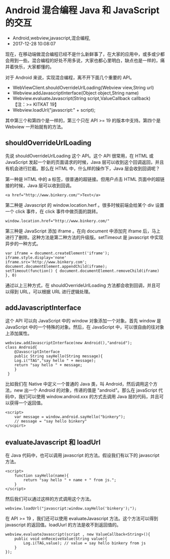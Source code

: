 # Android 混合编程 Java 和 JavaScript 的交互
- Android,webview,javascript,混合编程,
- 2017-12-28 10:08:07

现在，在移动端做混合编程已经不是什么新鲜事了，在大家的应用中，或多或少都会用到一些。混合编程的好处不用多说，大家也都心里明白，缺点也是一样的，痛并着快乐，大家都懂的。

对于 Android 来说，实现混合编程，离不开下面几个重要的 API。

- WebViewClient.shouldOverrideUrlLoading(Webview view,String url)
- Webview.addJavascriptInterface(Object object,String name)
- Webview.evaluateJavascript(String script,ValueCallback<String> callback) 【注：>= KITKAT 19】
- Webview.loadUrl("javascript:" + script);

其中第三个和第四个是一样的，第三个只在 API >= 19 的版本中支持。第四个是 Webview 一开始就有的方法。

## shouldOverrideUrlLoading

先说 shouldOverrideUrlLoading 这个 API。这个 API 很常用，在 HTML 或 JavaScript 发起一个新的页面请求的时候，Java 层可以收到这个回调返回，并且有机会进行拦截。那么在 HTML 中，什么样的操作下，Java 层会收到回调呢？

第一种是 HTML 中的 a 标签，很普通的超链接。但用户点击 HTML 页面中的超链接的时候，Java 层可以收到回调。

    <a href="http://www.binkery.com/">Text</a>

第二种是 Javascript 的 window.location.herf 。很多时候前端会给某个 div 设置一个 click 事件，在 click 事件中做页面的跳转。

    window.location.href="http://www.binkery.com/"

第三种是 JavaScript 添加 iframe 。在向 document 中添加完 iframe 后，马上进行了删除。这种方法是第二种方法的升级版。setTimeout 是 javascript 中实现异步的一种方式。

    var iframe = document.createElement('iframe');
    iframe.style.display='none'
    iframe.src='http://www.binkery.com';
    document.documentElement.appendChild(iframe);
    setTimeout(function() { document.documentElement.removeChild(iframe) }, 0)

通过以上三种方式，在 shouldOverrideUrlLoading 方法都会收到回调，并且可以得到 URL，可以根据 URL 进行逻辑处理。

## addJavascriptInterface

这个 API 可以向 JavaScript 中的 window 对象添加一个对象。首先 window 是 JavaScript 中的一个特殊的对象。然后，在 JavaScript 中，可以很自由的往对象上添加属性。

    webview.addJavascriptInterface(new Android(),"android");
    class Android{
        @JavascriptInterface
        public String sayHello(String message){
	    Log.i("TAG","say hello " + message);
	    return "say hello " + message;
        }
     }

比如我们在 Native 中定义一个普通的 Java 类，叫 Android，然后调用这个方法，new 出一个 Android 的对象，传递的值是 "android"。那么在 javaScript 代码中，我们可以使用 window.android.xxx 的方式去调用 Java 层的代码，并且可以获得一个返回值。

    <script>
        var message = window.android.sayHello("binkery"); 
        // message = "say hello binkery"
    </scpirt>

## evaluateJavascript 和 loadUrl

在 Java 代码中，也可以调用 javascript 的方法。假设我们有以下的 javascript 方法。

    <script>
        function sayHello(name){
            return "say hello " + name + " from js.";
        }
    </script>

然后我们可以通过这样的方式调用这个方法。

    webview.loadUrl("javascript:window.sayHello('binkery');");

在 API >= 19 ，我们还可以使用 evaluateJavascript 方法。这个方法可以得到 javascript 的返回值。loadUurl 的方法是收不到返回值的。

    webview.evaluateJavascript(script , new ValueCallback<String>(){
        public void onReceiveValue(String value){
            Log.i(TAG,value); // value = say hello binkery from js
        }
    });
